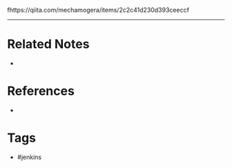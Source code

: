 fhttps://qiita.com/mechamogera/items/2c2c41d230d393ceeccf

---
# Related Notes
- 

# References
- 

# Tags
- #jenkins 
